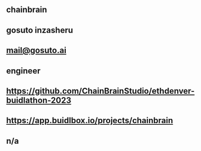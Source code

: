 ## chainbrain

## gosuto inzasheru

## mail@gosuto.ai

## engineer

## https://github.com/ChainBrainStudio/ethdenver-buidlathon-2023

## https://app.buidlbox.io/projects/chainbrain

## n/a
